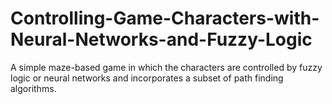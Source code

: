 # Controlling-Game-Characters-with-Neural-Networks-and-Fuzzy-Logic
A simple maze-based game in which the characters are controlled by fuzzy logic or neural networks and incorporates a subset of  path finding algorithms.
